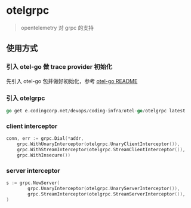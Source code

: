 # otelgrpc
> opentelemetry 对 grpc 的支持

## 使用方式

### 引入 otel-go 做 trace provider 初始化
先引入 otel-go 包并做好初始化，参考 [otel-go README](../README.md)

### 引入 otelgrpc
```go
go get e.codingcorp.net/devops/coding-infra/otel-go/otelgrpc latest
```

###  client interceptor
```go
conn, err := grpc.Dial(*addr,
    grpc.WithUnaryInterceptor(otelgrpc.UnaryClientInterceptor()),
    grpc.WithStreamInterceptor(otelgrpc.StreamClientInterceptor()),
    grpc.WithInsecure())
```

### server interceptor
```go
s := grpc.NewServer(
	    grpc.UnaryInterceptor(otelgrpc.UnaryServerInterceptor()),
		grpc.StreamInterceptor(otelgrpc.StreamServerInterceptor()), 
)
```
